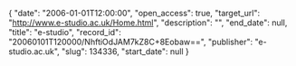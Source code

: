 {
  "date": "2006-01-01T12:00:00", 
  "open_access": true, 
  "target_url": "http://www.e-studio.ac.uk/Home.html", 
  "description": "", 
  "end_date": null, 
  "title": "e-studio", 
  "record_id": "20060101T120000/NhftiOdJAM7kZ8C+8Eobaw==", 
  "publisher": "e-studio.ac.uk", 
  "slug": 134336, 
  "start_date": null
}

